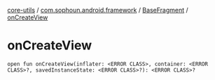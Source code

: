 [core-utils](../../index.md) / [com.sophoun.android.framework](../index.md) / [BaseFragment](index.md) / [onCreateView](./on-create-view.md)

# onCreateView

`open fun onCreateView(inflater: <ERROR CLASS>, container: <ERROR CLASS>?, savedInstanceState: <ERROR CLASS>?): <ERROR CLASS>?`